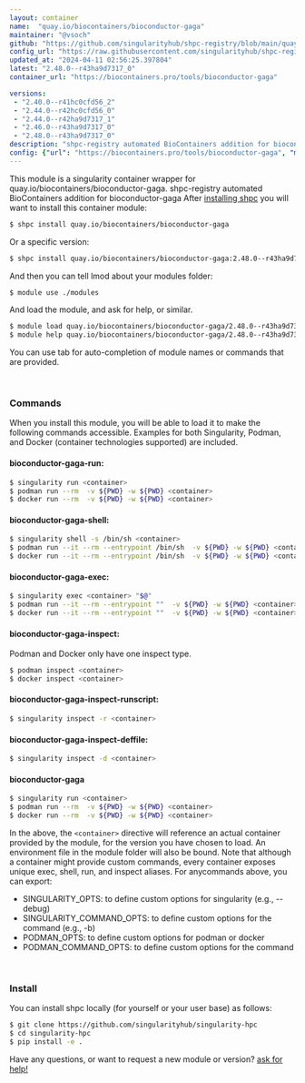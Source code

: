 ```yaml
---
layout: container
name:  "quay.io/biocontainers/bioconductor-gaga"
maintainer: "@vsoch"
github: "https://github.com/singularityhub/shpc-registry/blob/main/quay.io/biocontainers/bioconductor-gaga/container.yaml"
config_url: "https://raw.githubusercontent.com/singularityhub/shpc-registry/main/quay.io/biocontainers/bioconductor-gaga/container.yaml"
updated_at: "2024-04-11 02:56:25.397804"
latest: "2.48.0--r43ha9d7317_0"
container_url: "https://biocontainers.pro/tools/bioconductor-gaga"

versions:
 - "2.40.0--r41hc0cfd56_2"
 - "2.44.0--r42hc0cfd56_0"
 - "2.44.0--r42ha9d7317_1"
 - "2.46.0--r43ha9d7317_0"
 - "2.48.0--r43ha9d7317_0"
description: "shpc-registry automated BioContainers addition for bioconductor-gaga"
config: {"url": "https://biocontainers.pro/tools/bioconductor-gaga", "maintainer": "@vsoch", "description": "shpc-registry automated BioContainers addition for bioconductor-gaga", "latest": {"2.48.0--r43ha9d7317_0": "sha256:2fe2ea6faeb84fb978c4253bcc01bf72ec57396ddadaf581f17bd022c868f4a5"}, "tags": {"2.40.0--r41hc0cfd56_2": "sha256:5d557f824ecf3ff50b48db774c6eaa1fdcac09cdcff1781befb03033d6b7a53b", "2.44.0--r42hc0cfd56_0": "sha256:c7ecee70f208622f3acd028358cdf44362c524be0d24462ef83c6989d1822f1a", "2.44.0--r42ha9d7317_1": "sha256:547d1fdeb6b66e851125e069163342eac0b0eedc3c5112ded47b6bc2f43056c5", "2.46.0--r43ha9d7317_0": "sha256:9cdfb23da2940e0965aff256db6039595816a1f7b4b99f4fa11ff66d78dd23c9", "2.48.0--r43ha9d7317_0": "sha256:2fe2ea6faeb84fb978c4253bcc01bf72ec57396ddadaf581f17bd022c868f4a5"}, "docker": "quay.io/biocontainers/bioconductor-gaga"}
---
```


This module is a singularity container wrapper for quay.io/biocontainers/bioconductor-gaga.
shpc-registry automated BioContainers addition for bioconductor-gaga
After [installing shpc](#install) you will want to install this container module:


```bash
$ shpc install quay.io/biocontainers/bioconductor-gaga
```

Or a specific version:

```bash
$ shpc install quay.io/biocontainers/bioconductor-gaga:2.48.0--r43ha9d7317_0
```

And then you can tell lmod about your modules folder:

```bash
$ module use ./modules
```

And load the module, and ask for help, or similar.

```bash
$ module load quay.io/biocontainers/bioconductor-gaga/2.48.0--r43ha9d7317_0
$ module help quay.io/biocontainers/bioconductor-gaga/2.48.0--r43ha9d7317_0
```

You can use tab for auto-completion of module names or commands that are provided.

<br>

### Commands

When you install this module, you will be able to load it to make the following commands accessible.
Examples for both Singularity, Podman, and Docker (container technologies supported) are included.

#### bioconductor-gaga-run:

```bash
$ singularity run <container>
$ podman run --rm  -v ${PWD} -w ${PWD} <container>
$ docker run --rm  -v ${PWD} -w ${PWD} <container>
```

#### bioconductor-gaga-shell:

```bash
$ singularity shell -s /bin/sh <container>
$ podman run --it --rm --entrypoint /bin/sh  -v ${PWD} -w ${PWD} <container>
$ docker run --it --rm --entrypoint /bin/sh  -v ${PWD} -w ${PWD} <container>
```

#### bioconductor-gaga-exec:

```bash
$ singularity exec <container> "$@"
$ podman run --it --rm --entrypoint ""  -v ${PWD} -w ${PWD} <container> "$@"
$ docker run --it --rm --entrypoint ""  -v ${PWD} -w ${PWD} <container> "$@"
```

#### bioconductor-gaga-inspect:

Podman and Docker only have one inspect type.

```bash
$ podman inspect <container>
$ docker inspect <container>
```

#### bioconductor-gaga-inspect-runscript:

```bash
$ singularity inspect -r <container>
```

#### bioconductor-gaga-inspect-deffile:

```bash
$ singularity inspect -d <container>
```



#### bioconductor-gaga

```bash
$ singularity run <container>
$ podman run --rm  -v ${PWD} -w ${PWD} <container>
$ docker run --rm  -v ${PWD} -w ${PWD} <container>
```


In the above, the `<container>` directive will reference an actual container provided
by the module, for the version you have chosen to load. An environment file in the
module folder will also be bound. Note that although a container
might provide custom commands, every container exposes unique exec, shell, run, and
inspect aliases. For anycommands above, you can export:

 - SINGULARITY_OPTS: to define custom options for singularity (e.g., --debug)
 - SINGULARITY_COMMAND_OPTS: to define custom options for the command (e.g., -b)
 - PODMAN_OPTS: to define custom options for podman or docker
 - PODMAN_COMMAND_OPTS: to define custom options for the command

<br>

### Install

You can install shpc locally (for yourself or your user base) as follows:

```bash
$ git clone https://github.com/singularityhub/singularity-hpc
$ cd singularity-hpc
$ pip install -e .
```

Have any questions, or want to request a new module or version? [ask for help!](https://github.com/singularityhub/singularity-hpc/issues)
